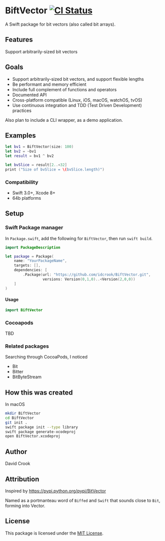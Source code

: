 
# BiftVector [![CI Status](https://travis-ci.org/idcrook/BiftVector.svg?branch=master)](https://travis-ci.org/idcrook/BiftVector)
<!-- [![Version](https://img.shields.io/cocoapods/v/BiftVector.svg?style=flat)](http://cocoapods.org/pods/BiftVector) [![License](https://img.shields.io/cocoapods/l/BiftVector.svg?style=flat)](http://cocoapods.org/pods/BiftVector) [![Platform](https://img.shields.io/cocoapods/p/BiftVector.svg?style=flat)](http://cocoapods.org/pods/BiftVector) -->

A Swift package for bit vectors (also called bit arrays).

## Features
Support arbitrarily-sized bit vectors

## Goals
  - Support arbitrarily-sized bit vectors, and support flexible lengths
  - Be performant and memory efficient
  - Include full complement of functions and operators
  - Documented API
  - Cross-platform compatible (Linux, iOS, macOS, watchOS, tvOS)
  - Use continuous integration and TDD (Test Driven Development) practices

Also plan to include a CLI wrapper, as a demo application.

## Examples

```swift
let bv1 = BiftVector(size: 100)
let bv2 = ~bv1
let result = bv1 ^ bv2

let bvSlice = result[2..<32]
print ("Size of bvSlice = \(bvSlice.length)")
```



### Compatibility

 - Swift 3.0+, Xcode 8+
 - 64b platforms

## Setup


### Swift Package manager

In `Package.swift`, add the following for `BiftVector`, then run `swift build`.


```swift
import PackageDescription

let package = Package(
    name: "YourPackageName",
    targets: [],
    dependencies: [
        .Package(url: "https://github.com/idcrook/BiftVector.git",
                 versions: Version(0,1,0)..<Version(2,0,0))
    ]
)
```


#### Usage

```swift
import BiftVector
```

### Cocoapods

TBD

### Related packages

Searching through CocoaPods, I noticed

 - Bit
 - Bitter
 - BitByteStream 

## How this was created

In macOS

```bash
mkdir BiftVector
cd BiftVector
git init .
swift package init --type library
swift package generate-xcodeproj
open BiftVector.xcodeproj
```

## Author

David Crook

## Attribution

Inspired by https://pypi.python.org/pypi/BitVector

Named as a portmanteau word of `Biffed` and `Swift` that sounds close to `Bit`, forming into Vector.

## License

This package is licensed under the [MIT License](LICENSE.txt).

